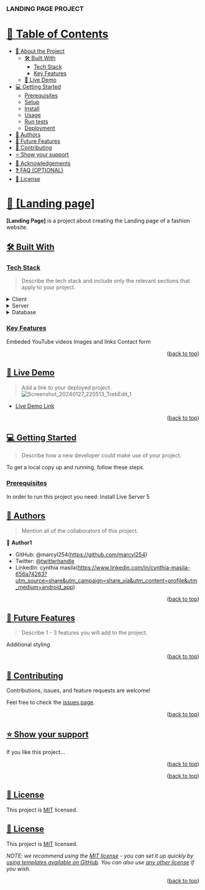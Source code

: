 <!DOCTYPE html><html lang='en'>
<!-- USER DOCUMENT CONTENT -->
<p><a name="readme-top"></a></p>
<!--
!!! IMPORTANT !!!
This README is an example of how you could professionally present your codebase. 
Writing documentation is a crucial part of your work as a professional software developer and cannot be ignored. 

You should modify this file to match your project and remove sections that don't apply.

REQUIRED SECTIONS:
- Table of Contents
- About the Project
  - Built With
  - Live Demo
- Getting Started
- Authors
- Future Features
- Contributing
- Show your support
- Acknowledgements
- License

OPTIONAL SECTIONS:
- FAQ

After you're finished please remove all the comments and instructions!

For more information on the importance of a professional README for your repositories: https://github.com/microverseinc/curriculum-transversal-skills/blob/main/documentation/articles/readme_best_practices.md
-->
<div align="center">
  <!-- You are encouraged to replace this logo with your own! Otherwise you can also remove it. -->
  <br/>
  <h3><b>LANDING PAGE PROJECT</b></h3>
</div>
<!-- TABLE OF CONTENTS -->
<h1 id="-table-of-contents"><a href="#-table-of-contents" class="header_no_underline">📗 Table of Contents</a></h1>
<ul>
<li><a href="#about-project">📖 About the Project</a>
<ul>
<li><a href="#built-with">🛠 Built With</a>
<ul>
<li><a href="#tech-stack">Tech Stack</a></li>
<li><a href="#key-features">Key Features</a></li>
</ul>
</li>
<li><a href="#live-demo">🚀 Live Demo</a></li>
</ul>
</li>
<li><a href="#getting-started">💻 Getting Started</a>
<ul>
<li><a href="#prerequisites">Prerequisites</a></li>
<li><a href="#setup">Setup</a></li>
<li><a href="#install">Install</a></li>
<li><a href="#usage">Usage</a></li>
<li><a href="#run-tests">Run tests</a></li>
<li><a href="#deployment">Deployment</a></li>
</ul>
</li>
<li><a href="#authors">👥 Authors</a></li>
<li><a href="#future-features">🔭 Future Features</a></li>
<li><a href="#contributing">🤝 Contributing</a></li>
<li><a href="#support">⭐️ Show your support</a></li>
<li><a href="#acknowledgements">🙏 Acknowledgements</a></li>
<li><a href="#faq">❓ FAQ (OPTIONAL)</a></li>
<li><a href="#license">📝 License</a></li>
</ul>
<!-- PROJECT DESCRIPTION -->
<h1 id="-landing-page"><a href="#-landing-page" class="header_no_underline">📖 [Landing page] <a name="a certification project"></a></a></h1>
<p><strong>[Landing Page]</strong> is a project about creating the  Landing page of a fashion website.</p>
<h2 id="-built-with"><a href="#-built-with" class="header_no_underline">🛠 Built With <a name="built-with"></a></a></h2>
<h3 id="tech-stack"><a href="#tech-stack" class="header_no_underline">Tech Stack <a name="tech-stack"></a></a></h3>
<blockquote>
<p>Describe the tech stack and include only the relevant sections that apply to your project.</p>
</blockquote>
<details>
  <summary>Client</summary>
  <ul>
    <li>HTML</li>
  </ul>
</details>
<details>
  <summary>Server</summary>
  <ul>
    <li>Live Server 5</li>
  </ul>
</details>
<details>
<summary>Database</summary>
  <ul>
    <li>Formspree</li>
  </ul>
</details>
<!-- Features -->
<h3 id="key-features"><a href="#key-features" class="header_no_underline">Key Features <a name="key-features"></a></a></h3>
<p>Embeded YouTube videos
Images and links
Contact form</p>
<p align="right">(<a href="#readme-top">back to top</a>)</p>
<!-- LIVE DEMO -->
<h2 id="-live-demo"><a href="#-live-demo" class="header_no_underline">🚀 Live Demo <a name="live-demo"></a></a></h2>
<blockquote>
<p>Add a link to your deployed project.
<img src="_res/Screenshot_20240127_220513_TrebEdit_1.jpg" alt="Screenshot_20240127_220513_TrebEdit_1" /></p>
</blockquote>
<ul>
<li><a href="https://google.com">Live Demo Link</a></li>
</ul>
<p align="right">(<a href="#readme-top">back to top</a>)</p>
<!-- GETTING STARTED -->
<h2 id="-getting-started"><a href="#-getting-started" class="header_no_underline">💻 Getting Started <a name="getting-started"></a></a></h2>
<blockquote>
<p>Describe how a new developer could make use of your project.</p>
</blockquote>
<p>To get a local copy up and running, follow these steps.</p>
<h3 id="prerequisites"><a href="#prerequisites" class="header_no_underline">Prerequisites</a></h3>
<p>In order to run this project you need:
Install Live Server 5</p>
<!--
Example command:

```sh
 gem install rails
```
 -->
<h3 id="setup"><a href="#setup" class="header_no_underline">Setup</a></h3>
<p>Clone this repository to your desired folder:
<a href="https://github.com/marcyl254/Landing-page-certification.git">https://github.com/marcyl254/Landing-page-certification.git</a></p>
<!--
Example commands:

```sh
  cd my-folder
  git clone git@github.com:myaccount/my-project.git
```
--->
<h3 id="install"><a href="#install" class="header_no_underline">Install</a></h3>
<p>Live server5</p>
<p align="right">(<a href="#readme-top">back to top</a>)</p>
<!-- AUTHORS -->
<h2 id="-authors"><a href="#-authors" class="header_no_underline">👥 Authors <a name="authors"></a></a></h2>
<blockquote>
<p>Mention all of the collaborators of this project.</p>
</blockquote>
<p>👤 <strong>Author1</strong></p>
<ul>
<li>GitHub: @marcyl254(<a href="https://github.com/marcyl254">https://github.com/marcyl254</a>)</li>
<li>Twitter: <a href="https://twitter.com/twitterhandle">@twitterhandle</a></li>
<li>LinkedIn: cynthia masila(<a href="https://www.linkedin.com/in/cynthia-masila-656a74263?utm_source=share&amp;utm_campaign=share_via&amp;utm_content=profile&amp;utm_medium=android_app">https://www.linkedin.com/in/cynthia-masila-656a74263?utm_source=share&amp;utm_campaign=share_via&amp;utm_content=profile&amp;utm_medium=android_app</a>)</li>
</ul>
<p align="right">(<a href="#readme-top">back to top</a>)</p>
<!-- FUTURE FEATURES -->
<h2 id="-future-features"><a href="#-future-features" class="header_no_underline">🔭 Future Features <a name="future-features"></a></a></h2>
<blockquote>
<p>Describe 1 - 3 features you will add to the project.</p>
</blockquote>
<p>Additional styling</p>
<p align="right">(<a href="#readme-top">back to top</a>)</p>
<!-- CONTRIBUTING -->
<h2 id="-contributing"><a href="#-contributing" class="header_no_underline">🤝 Contributing <a name="contributing"></a></a></h2>
<p>Contributions, issues, and feature requests are welcome!</p>
<p>Feel free to check the <a href="../../issues/">issues page</a>.</p>
<p align="right">(<a href="#readme-top">back to top</a>)</p>
<!-- SUPPORT -->
<h2 id="-show-your-support"><a href="#-show-your-support" class="header_no_underline">⭐️ Show your support <a name="support"></a></a></h2>
<p>If you like this project&hellip;</p>
<p align="right">(<a href="#readme-top">back to top</a>)</p>
<!-- ACKNOWLEDGEMENTS -->
<!-- FAQ (optional) -->
<p align="right">(<a href="#readme-top">back to top</a>)</p>
<!-- LICENSE -->
<h2 id="-license"><a href="#-license" class="header_no_underline">📝 License <a name="license"></a></a></h2>
<p>This project is <a href="./LICENSE">MIT</a> licensed.</p>
<!-- LICENSE -->
<h2 id="-license-1"><a href="#-license-1" class="header_no_underline">📝 License <a name="license"></a></a></h2>
<p>This project is <a href="./LICENSE">MIT</a> licensed.</p>
<p><em>NOTE: we recommend using the <a href="https://choosealicense.com/licenses/mit/">MIT license</a> - you can set it up quickly by <a href="https://docs.github.com/en/communities/setting-up-your-project-for-healthy-contributions/adding-a-license-to-a-repository">using templates available on GitHub</a>. You can also use <a href="https://choosealicense.com/licenses/">any other license</a> if you wish.</em></p>
<p align="right">(<a href="#readme-top">back to top</a>)</p>


<!-- USER DOCUMENT CONTENT END -->

</body></html>
